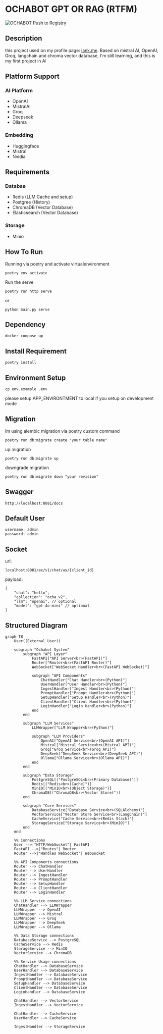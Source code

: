 # OCHABOT GPT OR RAG (RTFM)
[![OCHABOT Push to Registry](https://github.com/sofyan48/ochabot/actions/workflows/production.yml/badge.svg)](https://github.com/sofyan48/ochabot/actions/workflows/production.yml)

## Description
this project used on my profile page: [iank.me](https://iank.me).
Based on mistral AI, OpenAI, Groq, langchain and chroma vector database, I'm still learning, and this is my first project in AI

## Platform Support
### AI Platform
- OpenAI
- MistralAI
- Groq
- Deepseek
- Ollama

### Embedding
- Huggingface
- Mistral
- Nvidia

## Requirements
### Databse
- Redis (LLM Cache and setup)
- Postgree (History)
- ChromaDB (Vector Database)
- Elasticsearch (Vector Database)
  
### Storage
- Minio

## How To Run
Running via poetry and activate virtualenvironment
```
poetry env activate
```
Run the serve
```
poetry run http serve
```
or
```
python main.py serve
```

## Dependency
```
docker compose up
```

## Install Requirement
```
poetry install
```

## Environment Setup
```
cp env.example .env
```
please setup APP_ENVIRONTMENT to local if you setup on development mode

## Migration
Im using alembic migration via poetry custom command
```
poetry run db:migrate create "your table name"
```
up migration
```
poetry run db:migrate up
```
downgrade migration
```
poetry run db:migrate down "your revision"
```

## Swagger
```
http://localhost:8081/docs
```

## Default User
```
username: admin
password: admin
```

## Socket
url:
```
localhost:8081/ex/v1/chat/ws/{client_id}
```
payload:
```
{
    "chat": "hello",
    "collection": "ocha_v2",
    "llm": "openai", // optional
    "model": "gpt-4o-mini" // optional
}
```

## Structured Diagram
```mermaid
graph TB
    User((External User))
    
    subgraph "Ochabot System"
        subgraph "API Layer"
            FastAPI["API Server<br>(FastAPI)"]
            Router["Router<br>(FastAPI Router)"]
            WebSocket["WebSocket Handler<br>(FastAPI WebSocket)"]
            
            subgraph "API Components"
                ChatHandler["Chat Handler<br>(Python)"]
                UserHandler["User Handler<br>(Python)"]
                IngestHandler["Ingest Handler<br>(Python)"]
                PromptHandler["Prompt Handler<br>(Python)"]
                SetupHandler["Setup Handler<br>(Python)"]
                ClientHandler["Client Handler<br>(Python)"]
                LoginHandler["Login Handler<br>(Python)"]
            end
        end

        subgraph "LLM Services"
            LLMWrapper["LLM Wrapper<br>(Python)"]
            
            subgraph "LLM Providers"
                OpenAI["OpenAI Service<br>(OpenAI API)"]
                Mistral["Mistral Service<br>(Mistral API)"]
                Groq["Groq Service<br>(Groq API)"]
                DeepSeek["DeepSeek Service<br>(DeepSeek API)"]
                Ollama["Ollama Service<br>(Ollama API)"]
            end
        end

        subgraph "Data Storage"
            PostgreSQL[("PostgreSQL<br>(Primary Database)")]
            Redis[("Redis<br>(Cache)")]
            MinIO[("MinIO<br>(Object Storage)")]
            ChromaDB[("ChromaDB<br>(Vector Store)")]
        end

        subgraph "Core Services"
            DatabaseService["Database Service<br>(SQLAlchemy)"]
            VectorService["Vector Store Service<br>(LangChain)"]
            CacheService["Cache Service<br>(Redis Stack)"]
            StorageService["Storage Service<br>(MinIO)"]
        end
    end

    %% Connections
    User -->|"HTTP/WebSocket"| FastAPI
    FastAPI -->|"Routes"| Router
    Router -->|"Handles WebSocket"| WebSocket
    
    %% API Components connections
    Router --> ChatHandler
    Router --> UserHandler
    Router --> IngestHandler
    Router --> PromptHandler
    Router --> SetupHandler
    Router --> ClientHandler
    Router --> LoginHandler

    %% LLM Service connections
    ChatHandler --> LLMWrapper
    LLMWrapper --> OpenAI
    LLMWrapper --> Mistral
    LLMWrapper --> Groq
    LLMWrapper --> DeepSeek
    LLMWrapper --> Ollama

    %% Data Storage connections
    DatabaseService --> PostgreSQL
    CacheService --> Redis
    StorageService --> MinIO
    VectorService --> ChromaDB

    %% Service Usage connections
    ChatHandler --> DatabaseService
    UserHandler --> DatabaseService
    IngestHandler --> DatabaseService
    PromptHandler --> DatabaseService
    SetupHandler --> DatabaseService
    ClientHandler --> DatabaseService
    LoginHandler --> DatabaseService

    ChatHandler --> VectorService
    IngestHandler --> VectorService
    
    ChatHandler --> CacheService
    UserHandler --> CacheService
    
    IngestHandler --> StorageService
```
